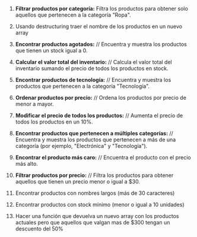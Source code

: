 1. **Filtrar productos por categoría:**
   Filtra los productos para obtener solo aquellos que pertenecen a la categoría "Ropa".

2. Usando destructuring traer el nombre de los productos en un nuevo array

3. **Encontrar productos agotados:**
   // Encuentra y muestra los productos que tienen un stock igual a 0.

4. **Calcular el valor total del inventario:**
   // Calcula el valor total del inventario sumando el precio de todos los productos en stock.

5. **Encontrar productos de tecnología:**
   // Encuentra y muestra los productos que pertenecen a la categoría "Tecnología".

6. **Ordenar productos por precio:**
   // Ordena los productos por precio de menor a mayor.

7. **Modificar el precio de todos los productos:**
   // Aumenta el precio de todos los productos en un 10%.

8. **Encontrar productos que pertenecen a múltiples categorías:**
   // Encuentra y muestra los productos que pertenecen a más de una categoría (por ejemplo, "Electrónica" y "Tecnología").

9. **Encontrar el producto más caro:**
   // Encuentra el producto con el precio más alto.

10. **Filtrar productos por precio:**
    // Filtra los productos para obtener aquellos que tienen un precio menor o igual a $30.

11. Encontrar productos con nombres largos (más de 30 caracteres)

12. Encontrar productos con stock mínimo (menor o igual a 10 unidades)

13. Hacer una función que devuelva un nuevo array con los productos actuales pero que aquellos que valgan mas de $300 tengan un descuento del 50%
